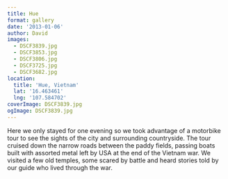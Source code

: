 ```yaml
---
title: Hue
format: gallery
date: '2013-01-06'
author: David
images:
  - DSCF3839.jpg
  - DSCF3853.jpg
  - DSCF3806.jpg
  - DSCF3725.jpg
  - DSCF3682.jpg
location:
  title: 'Hue, Vietnam'
  lat: '16.463461'
  lng: '107.584702'
coverImage: DSCF3839.jpg
ogImage: DSCF3839.jpg
---
```


Here we only stayed for one evening so we took advantage of a motorbike tour to see the sights of the city and surrounding countryside. The tour cruised down the narrow roads between the paddy fields, passing boats built with assorted metal left by USA at the end of the Vietnam war. We visited a few old temples, some scared by battle and heard stories told by our guide who lived through the war.
